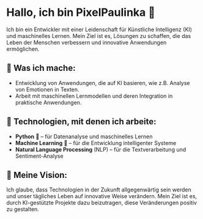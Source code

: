 # Hallo, ich bin **PixelPaulinka** 👾

Ich bin ein Entwickler mit einer Leidenschaft für Künstliche Intelligenz (KI) und maschinelles Lernen. Mein Ziel ist es, Lösungen zu schaffen, die das Leben der Menschen verbessern und innovative Anwendungen ermöglichen.

## 🎯 Was ich mache:
- Entwicklung von Anwendungen, die auf KI basieren, wie z.B. Analyse von Emotionen in Texten.
- Arbeit mit maschinellen Lernmodellen und deren Integration in praktische Anwendungen.

## 🔧 Technologien, mit denen ich arbeite:
- **Python** 🐍 – für Datenanalyse und maschinelles Lernen
- **Machine Learning** 🤖 – für die Entwicklung intelligenter Systeme
- **Natural Language Processing** (NLP) – für die Textverarbeitung und Sentiment-Analyse

## 🚀 Meine Vision:
Ich glaube, dass Technologien in der Zukunft allgegenwärtig sein werden und unser tägliches Leben auf innovative Weise verändern. Mein Ziel ist es, durch KI-gestützte Projekte dazu beizutragen, diese Veränderungen positiv zu gestalten.
